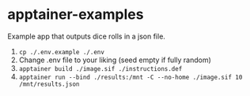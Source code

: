# apptainer-examples
Example app that outputs dice rolls in a json file.

1. `cp ./.env.example ./.env`
2. Change .env file to your liking (seed empty if fully random)
3. `apptainer build ./image.sif ./instructions.def`
4. `apptainer run --bind ./results:/mnt -C --no-home ./image.sif 10 /mnt/results.json`